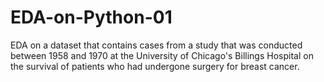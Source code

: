 # EDA-on-Python-01
EDA on a dataset that contains cases from a study that was conducted between 1958 and 1970 at the University of Chicago's Billings Hospital on the survival of patients who had undergone surgery for breast cancer.
